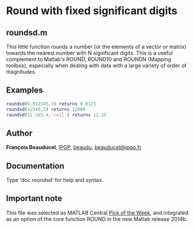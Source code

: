 # Round with fixed significant digits

## roundsd.m

This little function rounds a number (or the elements of a vector or matrix) towards the nearest number with N significant digits. This is a useful complement to Matlab's ROUND, ROUND10 and ROUNDN (Mapping toolbox), especially when dealing with data with a large variety of order of magnitudes.

## Examples
```matlab
roundsd(0.012345,3) returns 0.0123
roundsd(12345,2) returns 12000
roundsd(12.345,4,'ceil') returns 12.35
```

## Author
**François Beauducel**, [IPGP](www.ipgp.fr), [beaudu](https://github.com/beaudu), beauducel@ipgp.fr 

## Documentation
Type 'doc roundsd' for help and syntax.

## Important note
This file was selected as MATLAB Central [Pick of the Week](http://blogs.mathworks.com/pick/2014/11/28/rounding-digits/), and integrated as an option of the core function ROUND in the new Matlab release 2014b.

